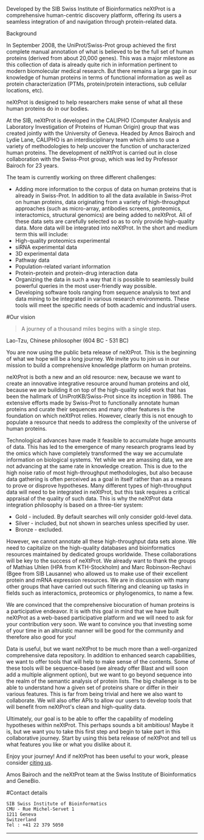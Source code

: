 Developed by the SIB Swiss Institute of Bioinformatics neXtProt is a comprehensive human-centric discovery platform, offering its users a seamless integration of and navigation through protein-related data.

Background

In September 2008, the UniProt/Swiss-Prot group achieved the first complete manual annotation of what is believed to be the full set of human proteins (derived from about 20,000 genes). This was a major milestone as this collection of data is already quite rich in information pertinent to modern biomolecular medical research. But there remains a large gap in our knowledge of human proteins in terms of functional information as well as protein characterization (PTMs, protein/protein interactions, sub cellular locations, etc).

neXtProt is designed to help researchers make sense of what all these human proteins do in our bodies.

At the SIB, neXtProt is developed in the CALIPHO (Computer Analysis and Laboratory Investigation of Proteins of Human Origin) group that was created jointly with the University of Geneva. Headed by Amos Bairoch and Lydie Lane, CALIPHO is an interdisciplinary team which aims to use a variety of methodologies to help uncover the function of uncharacterized human proteins. The development of neXtProt is carried out in close collaboration with the Swiss-Prot group, which was led by Professor Bairoch for 23 years.

The team is currently working on three different challenges:

- Adding more information to the corpus of data on human proteins that is already in Swiss-Prot. In addition to all the data available in Swiss-Prot on human proteins, data originating from a variety of high-throughput approaches (such as micro-array, antibodies screens, proteomics, interactomics, structural genomics) are being added to neXtProt. All of these data sets are carefully selected so as to only provide high-quality data. More data will be integrated into neXtProt. In the short and medium term this will include:
 - High-quality proteomics experimental 
 - siRNA experimental data
 - 3D experimental data
 - Pathway data
 - Population-related variant information
 - Protein-protein and protein-drug interaction data
- Organizing the data in such a way that it is possible to seamlessly build powerful queries in the most user-friendly way possible.
- Developing software tools ranging from sequence analysis to text and data mining to be integrated in various research environments. These tools will meet the specific needs of both academic and industrial users.

#Our vision

> A journey of a thousand miles begins with a single step.

Lao-Tzu, Chinese philosopher (604 BC - 531 BC)

You are now using the public beta release of neXtProt. This is the beginning of what we hope will be a long journey. We invite you to join us in our mission to build a comprehensive knowledge platform on human proteins.

neXtProt is both a new and an old resource: new, because we want to create an innovative integrative resource around human proteins and old, because we are building it on top of the high-quality solid work that has been the hallmark of UniProtKB/Swiss-Prot since its inception in 1986. The extensive efforts made by Swiss-Prot to functionally annotate human proteins and curate their sequences and many other features is the foundation on which neXtProt relies. However, clearly this is not enough to populate a resource that needs to address the complexity of the universe of human proteins.

Technological advances have made it feasible to accumulate huge amounts of data. This has led to the emergence of many research programs lead by the omics which have completely transformed the way we accumulate information on biological systems. Yet while we are amassing data, we are not advancing at the same rate in knowledge creation. This is due to the high noise ratio of most high-throughput methodologies, but also because data gathering is often perceived as a goal in itself rather than as a means to prove or disprove hypotheses.
Many different types of high-throughput data will need to be integrated in neXtProt, but this task requires a critical appraisal of the quality of such data. This is why the neXtProt data integration philosophy is based on a three-tier system:

- Gold - included. By default searches will only consider gold-level data.
- Silver - included, but not shown in searches unless specified by user.
- Bronze - excluded.

However, we cannot annotate all these high-throughput data sets alone. We need to capitalize on the high-quality databases and bioinformatics resources maintained by dedicated groups worldwide. These collaborations will be key to the success of neXtProt. We already want to thank the groups of Mathias Uhlen (HPA from KTH-Stockholm) and Marc Robinson-Rechavi (Bgee from SIB Lausanne) who allowed us to make use of their excellent protein and mRNA expression resources. We are in discussion with many other groups that have carried out such filtering and cleaning up tasks in fields such as interactomics, proteomics or phylogenomics, to name a few.

We are convinced that the comprehensive biocuration of human proteins is a participative endeavor. It is with this goal in mind that we have built neXtProt as a web-based participative platform and we will need to ask for your contribution very soon. We want to convince you that investing some of your time in an altruistic manner will be good for the community and therefore also good for you!

Data is useful, but we want neXtProt to be much more than a well-organized comprehensive data repository. In addition to enhanced search capabilities, we want to offer tools that will help to make sense of the contents. Some of these tools will be sequence-based (we already offer Blast and will soon add a multiple alignment option), but we want to go beyond sequence into the realm of the semantic analysis of protein lists. The big challenge is to be able to understand how a given set of proteins share or differ in their various features. This is far from being trivial and here we also want to collaborate. We will also offer APIs to allow our users to develop tools that will benefit from neXtProt's clean and high-quality data.

Ultimately, our goal is to be able to offer the capability of modeling hypotheses within neXtProt. This perhaps sounds a bit ambitious! Maybe it is, but we want you to take this first step and begin to take part in this collaborative journey. Start by using this beta release of neXtProt and tell us what features you like or what you dislike about it.

Enjoy your journey! And if neXtProt has been useful to your work, please consider [citing us](/about/citing-nextprot).

Amos Bairoch and the neXtProt team at the Swiss Institute of Bioinformatics and GeneBio.

#Contact details

```
SIB Swiss Institute of Bioinformatics
CMU - Rue Michel-Servet 1
1211 Geneva
Switzerland
Tel : +41 22 379 5050
```

----
